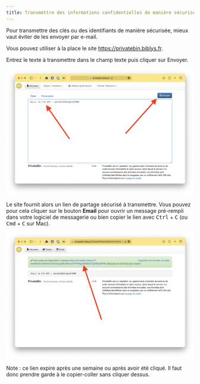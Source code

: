 ```yaml
---
title: Transmettre des informations confidentielles de manière sécurisée
---
```


Pour transmettre des clés ou des identifiants de manière sécurisée, mieux vaut éviter de les envoyer par e-mail.

Vous pouvez utiliser à la place le site https://privatebin.biblys.fr.

Entrez le texte à transmettre dans le champ texte puis cliquer sur Envoyer.

![Formulaire PrivateBin](../../../assets/privatebin-formulaire.png)

Le site fournit alors un lien de partage sécurisé à transmettre. Vous pouvez pour cela cliquer sur le bouton **Email** pour ouvrir un message pré-rempli dans votre logiciel de messagerie ou bien copier le lien avec <kbd>Ctrl</kbd> + <kbd>C</kbd> (ou <kbd>Cmd</kbd> + <kbd>C</kbd> sur Mac).

![Formulaire PrivateBin](../../../assets/privatebin-lien.png)

Note : ce lien expire après une semaine ou après avoir été cliqué. Il faut donc prendre garde à le copier-coller sans cliquer dessus.
